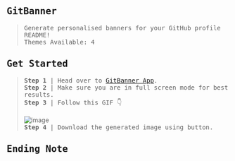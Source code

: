 ## <samp>GitBanner</samp>
> <samp>Generate personalised banners for your GitHub profile README!</samp>\
> <samp>Themes Available: 4</samp>

## <samp>Get Started</samp>
> <samp>__Step 1__ | Head over to <a href="https://github.com/Ashutosh102/Dev-GitBanner">GitBanner App</a>.</samp>\
> <samp>__Step 2__ | Make sure you are in full screen mode for best results.</samp>\
> <samp>__Step 3__ | Follow this GIF 👇</samp>\
> </br>
> ![image](https://i.imgur.com/SlG7LXA.gif)
> </br>
> <samp>__Step 4__ | Download the generated image using button.</samp>

## <samp>Ending Note</samp>
> <samp></samp>
> <samp></samp>
